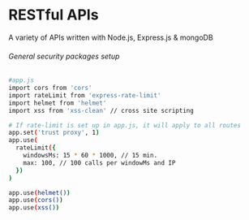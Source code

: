 # RESTful APIs

A variety of APIs written with Node.js, Express.js & mongoDB

###### General security packages setup

```sh
#app.js
import cors from 'cors'
import rateLimit from 'express-rate-limit'
import helmet from 'helmet'
import xss from 'xss-clean' // cross site scripting

# If rate-limit is set up in app.js, it will apply to all routes
app.set('trust proxy', 1)
app.use(
  rateLimit({
    windowsMs: 15 * 60 * 1000, // 15 min.
    max: 100, // 100 calls per windowMs and IP
  })
)

app.use(helmet())
app.use(cors())
app.use(xss())
```

